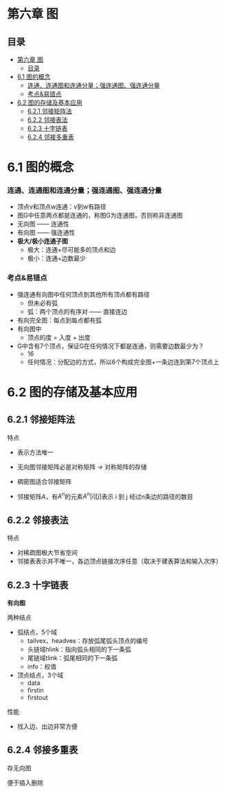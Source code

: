 # 第六章 图

## 目录
- [第六章 图](#第六章-图)
  - [目录](#目录)
- [6.1 图的概念](#61-图的概念)
    - [连通、连通图和连通分量；强连通图、强连通分量](#连通连通图和连通分量强连通图强连通分量)
    - [考点\&易错点](#考点易错点)
- [6.2 图的存储及基本应用](#62-图的存储及基本应用)
  - [6.2.1 邻接矩阵法](#621-邻接矩阵法)
  - [6.2.2 邻接表法](#622-邻接表法)
  - [6.2.3 十字链表](#623-十字链表)
  - [6.2.4 邻接多重表](#624-邻接多重表)

# 6.1 图的概念

### 连通、连通图和连通分量；强连通图、强连通分量

- 顶点v和顶点w连通：v到w有路径
- 图G中任意两点都是连通的，称图G为连通图，否则称非连通图
- 无向图 —— 连通性
- 有向图 —— 强连通性
- **极大/极小连通子图**
  - 极大：连通+尽可能多的顶点和边
  - 极小：连通+边数最少

### 考点&易错点

- 强连通有向图中任何顶点到其他所有顶点都有路径
  - 但未必有弧
  - 弧：两个顶点的有序对 —— 直接连边
- 有向完全图：每点到每点都有弧
- 有向图中
  - 顶点的度 = 入度 + 出度
- G中含有7个顶点，保证G在任何情况下都是连通，则需要边数最少为？
  - 16
  - 任何情况：分配边的方式，所以6个构成完全图+一条边连到第7个顶点上

# 6.2 图的存储及基本应用

## 6.2.1 邻接矩阵法

特点

- 表示方法唯一

- 无向图邻接矩阵必是对称矩阵 -> 对称矩阵的存储
- 稠密图适合邻接矩阵
- 邻接矩阵$A$，有$A^n$的元素$A^n[i][j]$表示 i 到 j 经过n条边的路径的数目

## 6.2.2 邻接表法

特点

- 对稀疏图极大节省空间
- 邻接表表示并不唯一，各边顶点链接次序任意（取决于建表算法和输入次序）

## 6.2.3 十字链表

**有向图**

两种结点

- 弧结点，5个域
  - tailvex、headvex：存放弧尾弧头顶点的编号
  - 头链域hlink：指向弧头相同的下一条弧
  - 尾链域tlink：弧尾相同的下一条弧
  - info：权值
- 顶点结点，3个域
  - data
  - firstin
  - firstout

性能

- 找入边、出边非常方便

## 6.2.4 邻接多重表

存无向图

便于插入删除